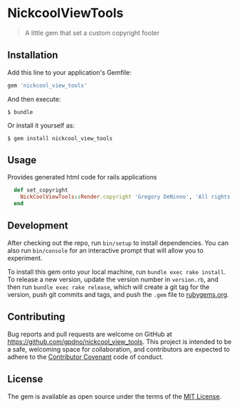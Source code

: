 # NickcoolViewTools

> A little gem that set a custom copyright footer

## Installation

Add this line to your application's Gemfile:

```ruby
gem 'nickcool_view_tools'
```

And then execute:

    $ bundle

Or install it yourself as:

    $ gem install nickcool_view_tools

## Usage

Provides generated html code for rails applications
```ruby
  def set_copyright
    NickCoolViewTools::Render.copyright 'Gregory DeNinno', 'All rights reserved'
  end
  ```

## Development

After checking out the repo, run `bin/setup` to install dependencies. You can also run `bin/console` for an interactive prompt that will allow you to experiment.

To install this gem onto your local machine, run `bundle exec rake install`. To release a new version, update the version number in `version.rb`, and then run `bundle exec rake release`, which will create a git tag for the version, push git commits and tags, and push the `.gem` file to [rubygems.org](https://rubygems.org).

## Contributing

Bug reports and pull requests are welcome on GitHub at https://github.com/gpdno/nickcool_view_tools. This project is intended to be a safe, welcoming space for collaboration, and contributors are expected to adhere to the [Contributor Covenant](http://contributor-covenant.org) code of conduct.


## License

The gem is available as open source under the terms of the [MIT License](http://opensource.org/licenses/MIT).

